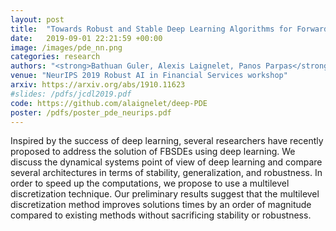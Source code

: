 ```yaml
---
layout: post
title:  "Towards Robust and Stable Deep Learning Algorithms for Forward Backward Stochastic Differential Equations"
date:   2019-09-01 22:21:59 +00:00
image: /images/pde_nn.png
categories: research
authors: "<strong>Bathuan Guler, Alexis Laignelet, Panos Parpas</strong>"
venue: "NeurIPS 2019 Robust AI in Financial Services workshop"
arxiv: https://arxiv.org/abs/1910.11623
#slides: /pdfs/jcdl2019.pdf
code: https://github.com/alaignelet/deep-PDE
poster: /pdfs/poster_pde_neurips.pdf
---
```

 Inspired by the success of deep learning, several researchers have recently proposed to address the solution of FBSDEs using deep learning. We discuss the dynamical systems point of view of deep learning and compare several architectures in terms of stability, generalization, and robustness. In order to speed up the computations, we propose to use a multilevel discretization technique. Our preliminary results suggest that the multilevel discretization method improves solutions times by an order of magnitude compared to existing methods without sacrificing stability or robustness.
